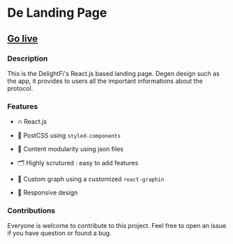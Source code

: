 # De Landing Page

## <a href="https://delightfi.xyz/"> Go live</a>

### Description

This is the DelightFi's React.js based landing page. Degen design such as the app, it provides to users all the important informations about the protocol.

### Features

- 🔥 React.js

- 💅 PostCSS using `styled-components`

- 🎉 Content modularity using json files

- 🗂 Highly scrutured : easy to add features

- 💨 Custom graph using a customized `react-graphin`

- 📱 Responsive design

### Contributions

Everyone is welcome to contribute to this project. Feel free to open an issue if you have question or found a bug.
